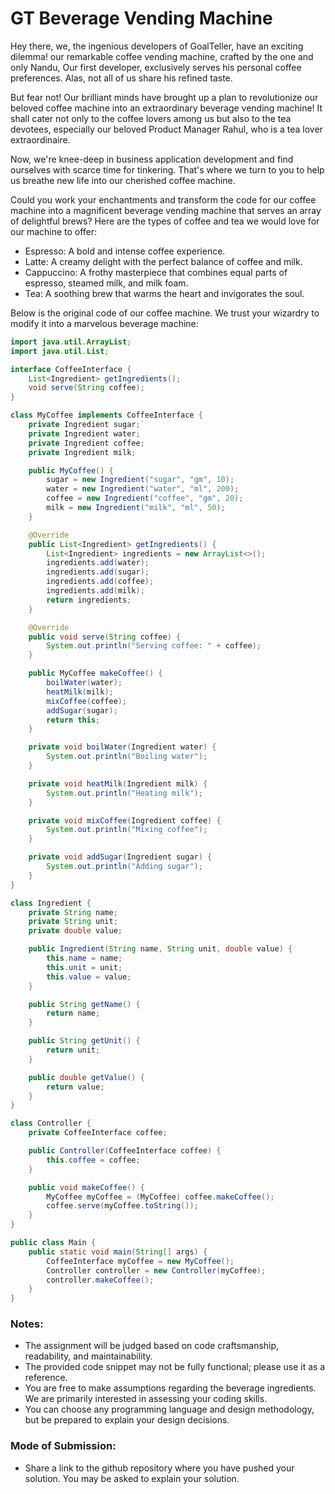 
# GT Beverage Vending Machine

Hey there, we, the ingenious developers of GoalTeller, have an exciting dilemma! our remarkable coffee vending machine, crafted by the one and only Nandu, Our first developer, exclusively serves his personal coffee preferences. Alas, not all of us share his refined taste.

But fear not! Our brilliant minds have brought up a plan to revolutionize our beloved coffee machine into an extraordinary beverage vending machine! It shall cater not only to the coffee lovers among us but also to the tea devotees, especially our beloved Product Manager Rahul, who is a tea lover extraordinaire.

Now, we're knee-deep in business application development and find ourselves with scarce time for tinkering. That's where we turn to you to help us breathe new life into our cherished coffee machine.

Could you work your enchantments and transform the code for our coffee machine into a magnificent beverage vending machine that serves an array of delightful brews? Here are the types of coffee and tea we would love for our machine to offer:



* Espresso: A bold and intense coffee experience.
* Latte: A creamy delight with the perfect balance of coffee and milk.
* Cappuccino: A frothy masterpiece that combines equal parts of espresso, steamed milk, and milk foam.
* Tea: A soothing brew that warms the heart and invigorates the soul.

Below is the original code of our coffee machine. We trust your wizardry to modify it into a marvelous beverage machine:


```Java
import java.util.ArrayList;
import java.util.List;

interface CoffeeInterface {
    List<Ingredient> getIngredients();
    void serve(String coffee);
}

class MyCoffee implements CoffeeInterface {
    private Ingredient sugar;̀
    private Ingredient water;
    private Ingredient coffee;
    private Ingredient milk;

    public MyCoffee() {
        sugar = new Ingredient("sugar", "gm", 10);
        water = new Ingredient("water", "ml", 200);
        coffee = new Ingredient("coffee", "gm", 20);
        milk = new Ingredient("milk", "ml", 50);
    }

    @Override
    public List<Ingredient> getIngredients() {
        List<Ingredient> ingredients = new ArrayList<>();
        ingredients.add(water);
        ingredients.add(sugar);
        ingredients.add(coffee);
        ingredients.add(milk);
        return ingredients;
    }

    @Override
    public void serve(String coffee) {
        System.out.println("Serving coffee: " + coffee);
    }

    public MyCoffee makeCoffee() {
        boilWater(water);
        heatMilk(milk);
        mixCoffee(coffee);
        addSugar(sugar);
        return this;
    }

    private void boilWater(Ingredient water) {
        System.out.println("Boiling water");
    }

    private void heatMilk(Ingredient milk) {
        System.out.println("Heating milk");
    }

    private void mixCoffee(Ingredient coffee) {
        System.out.println("Mixing coffee");
    }

    private void addSugar(Ingredient sugar) {
        System.out.println("Adding sugar");
    }
}

class Ingredient {
    private String name;
    private String unit;
    private double value;

    public Ingredient(String name, String unit, double value) {
        this.name = name;
        this.unit = unit;
        this.value = value;
    }

    public String getName() {
        return name;
    }

    public String getUnit() {
        return unit;
    }

    public double getValue() {
        return value;
    }
}

class Controller {
    private CoffeeInterface coffee;

    public Controller(CoffeeInterface coffee) {
        this.coffee = coffee;
    }

    public void makeCoffee() {
        MyCoffee myCoffee = (MyCoffee) coffee.makeCoffee();
        coffee.serve(myCoffee.toString());
    }
}

public class Main {
    public static void main(String[] args) {
        CoffeeInterface myCoffee = new MyCoffee();
        Controller controller = new Controller(myCoffee);
        controller.makeCoffee();
    }
}

```

### Notes:



* The assignment will be judged based on code craftsmanship, readability, and maintainability.
* The provided code snippet may not be fully functional; please use it as a reference.
* You are free to make assumptions regarding the beverage ingredients. We are primarily interested in assessing your coding skills.
* You can choose any programming language and design methodology, but be prepared to explain your design decisions.


### Mode of Submission:

* Share a link to the github repository where you have pushed your solution. You may be asked to explain your solution.

	
